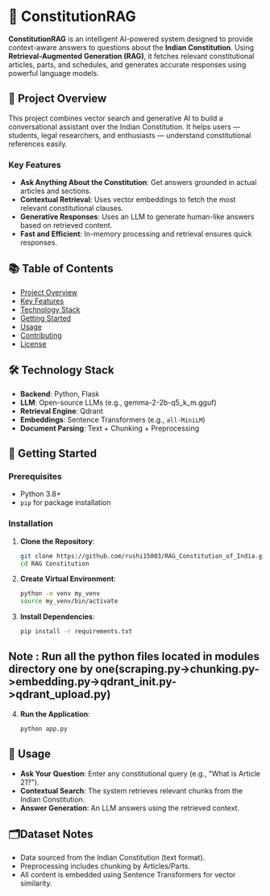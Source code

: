 # 📜 ConstitutionRAG

**ConstitutionRAG** is an intelligent AI-powered system designed to provide context-aware answers to questions about the **Indian Constitution**. Using **Retrieval-Augmented Generation (RAG)**, it fetches relevant constitutional articles, parts, and schedules, and generates accurate responses using powerful language models.

## 🚀 Project Overview

This project combines vector search and generative AI to build a conversational assistant over the Indian Constitution. It helps users — students, legal researchers, and enthusiasts — understand constitutional references easily.

### Key Features

- **Ask Anything About the Constitution**: Get answers grounded in actual articles and sections.
- **Contextual Retrieval**: Uses vector embeddings to fetch the most relevant constitutional clauses.
- **Generative Responses**: Uses an LLM to generate human-like answers based on retrieved content.
- **Fast and Efficient**: In-memory processing and retrieval ensures quick responses.

## 📚 Table of Contents

- [Project Overview](#project-overview)
- [Key Features](#key-features)
- [Technology Stack](#technology-stack)
- [Getting Started](#getting-started)
- [Usage](#usage)
- [Contributing](#contributing)
- [License](#license)

## 🛠️ Technology Stack

- **Backend**: Python, Flask
- **LLM**: Open-source LLMs (e.g., gemma-2-2b-q5_k_m.gguf)
- **Retrieval Engine**: Qdrant
- **Embeddings**: Sentence Transformers (e.g., `all-MiniLM`)
- **Document Parsing**: Text + Chunking + Preprocessing

## 📝 Getting Started

### Prerequisites

- Python 3.8+
- `pip` for package installation

### Installation

1. **Clone the Repository**:
   ```bash
   git clone https://github.com/rushi15003/RAG_Constitution_of_India.git
   cd RAG Constitution

2. **Create Virtual Environment**:
   ```bash
   python -m venv my_venv
   source my_venv/bin/activate

3. **Install Dependencies**:
   ```bash
   pip install -r requirements.txt
   
## Note : Run all the python files located in modules directory one by one(scraping.py->chunking.py->embedding.py->qdrant_init.py->qdrant_upload.py)  

4. **Run the Application**:
   ```bash
   python app.py

## 🎉 Usage
- **Ask Your Question**: Enter any constitutional query (e.g., "What is Article 21?").
- **Contextual Search**: The system retrieves relevant chunks from the Indian Constitution.
- **Answer Generation**: An LLM answers using the retrieved context.

## 🗂️Dataset Notes
- Data sourced from the Indian Constitution (text format).
- Preprocessing includes chunking by Articles/Parts.
- All content is embedded using Sentence Transformers for vector similarity.
     
